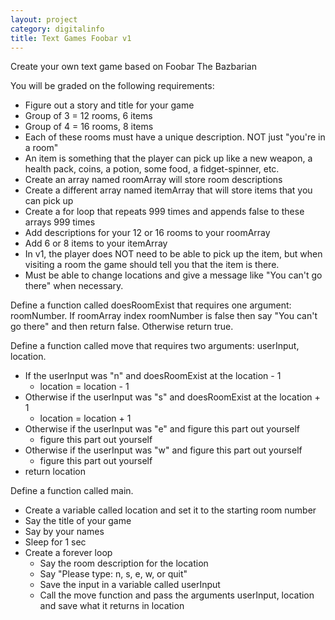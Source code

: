 ```yaml
---
layout: project
category: digitalinfo
title: Text Games Foobar v1
---
```


Create your own text game based on Foobar The Bazbarian

You will be graded on the following requirements:

* Figure out a story and title for your game
* Group of 3 = 12 rooms, 6 items
* Group of 4 = 16 rooms, 8 items
* Each of these rooms must have a unique description. NOT just "you're in a room"
* An item is something that the player can pick up like a new weapon, a health pack, coins, a potion, some food, a fidget-spinner, etc.
* Create an array named roomArray will store room descriptions
* Create a different array named itemArray that will store items that you can pick up
* Create a for loop that repeats 999 times and appends false to these arrays 999 times
* Add descriptions for your 12 or 16 rooms to your roomArray
* Add 6 or 8 items to your itemArray
* In v1, the player does NOT need to be able to pick up the item, but when visiting a room the game should tell you that the item is there.
* Must be able to change locations and give a message like "You can't go there" when necessary.

Define a function called doesRoomExist that requires one argument: roomNumber. If roomArray index roomNumber is false then say "You can't go there" and then return false. Otherwise return true.

Define a function called move that requires two arguments: userInput, location.
  - If the userInput was "n" and doesRoomExist at the location - 1
    - location = location - 1
  - Otherwise if the userInput was "s" and doesRoomExist at the location + 1
    - location = location + 1
  - Otherwise if the userInput was "e" and figure this part out yourself
    - figure this part out yourself
  - Otherwise if the userInput was "w" and figure this part out yourself
    - figure this part out yourself
  - return location

Define a function called main.
  - Create a variable called location and set it to the starting room number
  - Say the title of your game
  - Say by your names
  - Sleep for 1 sec
  - Create a forever loop
    - Say the room description for the location
    - Say "Please type: n, s, e, w, or quit"
    - Save the input in a variable called userInput
    - Call the move function and pass the arguments userInput, location and save what it returns in location
